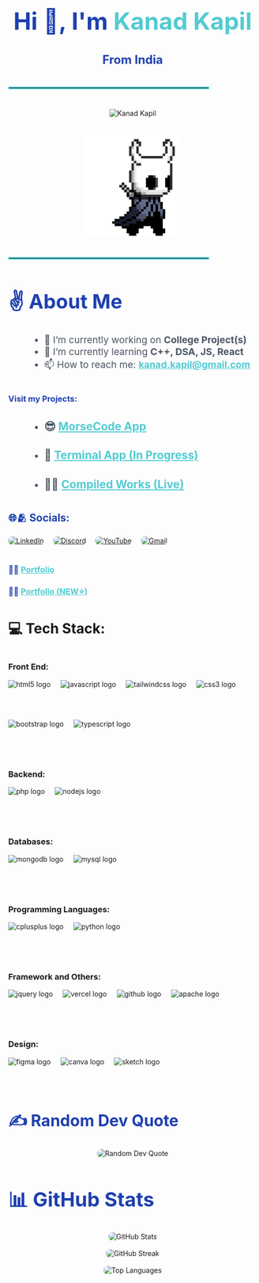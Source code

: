 <!-- Centered Header Section -->
<h1 align="center" style="margin-bottom: 30px; font-size: 3rem; color: #1e40af;">Hi 👋, I'm <span style="color: #52cbd1;">Kanad Kapil</span></h1>
<h3 align="center" style="margin-bottom: 40px; font-size: 1.5rem; color: #1e40af;">From India</h3>
<hr style="margin-bottom: 40px; border: 2px solid #52cbd1; width: 80%;">

<!-- Typing Text Banner -->
<p align="center" style="margin-bottom: 40px;">
  <img src="https://readme-typing-svg.demolab.com/?lines=Computer%20Science%20Student;Web%20Developer&font=Silkscreen&center=true&width=800&height=57&color=52cbd1&vCenter=true&pause=300&size=44" alt="Kanad Kapil" />
  <br><br><br>
  <img src="https://raw.githubusercontent.com/TanZng/TanZng/master/assets/hollor_knight3.gif" width="200" style="border-radius: 10px;">
  <br>
</p>
<hr style="margin-bottom: 40px; border: 2px solid #52cbd1; width: 80%;">

<!-- About Me Section -->
<h1 style="font-size: 2.5rem; color: #1e40af;">✌️ About Me</h1>
<ul style="margin-left: 40px; margin-bottom: 40px; font-size: 1.2rem; color: #4b5563;">
  <li>🔭 I’m currently working on <strong>College Project(s)</strong></li>
  <li>🌱 I’m currently learning <strong>C++, DSA, JS, React</strong></li>
  <li>📫 How to reach me: <strong><a href="mailto:kanad.kapil@gmail.com" style="color: #52cbd1;">kanad.kapil@gmail.com</a></strong></li>
</ul>

<h3 style="color: #1e40af;">Visit my Projects:</h3>
<ul style="margin-left: 40px; margin-bottom: 40px; font-size: 1.2rem; color: #4b5563;">
  <li><h3>😎 <a href="https://kanadkapil.github.io/MorseCode-WebApp" target="_blank" rel="noopener noreferrer" style="color: #52cbd1;">MorseCode App</a></h3></li>
  <li><h3>💾 <a href="https://kanadkapil.github.io/Portfolio_terminal" target="_blank" rel="noopener noreferrer" style="color: #52cbd1;">Terminal App (In Progress)</a></h3></li>
  <li><h3>👨‍⚕️ <a href="https://kanadkapil.github.io/Web-Works-Live" target="_blank" rel="noopener noreferrer" style="color: #52cbd1;">Compiled Works (Live)</a></h3></li>
</ul>

<!-- Socials Section -->
<h2 style="color: #1e40af;">🌐🫂 Socials:</h2>
<div align="left" style="margin-bottom: 40px;">
  <a href="https://www.linkedin.com/in/kanadkapil/" target=""><img src="https://raw.githubusercontent.com/maurodesouza/profile-readme-generator/master/src/assets/icons/social/linkedin/default.svg" width="52" height="40" alt="LinkedIn" style="margin-right: 15px; border-radius: 8px;" /></a>
  <a href="https://discord.com/users/anushtup" target=""><img src="https://raw.githubusercontent.com/maurodesouza/profile-readme-generator/master/src/assets/icons/social/discord/default.svg" width="52" height="40" alt="Discord" style="margin-right: 15px; border-radius: 8px;" /></a>
  <a href="https://www.youtube.com/@anush_tup" target=""><img src="https://raw.githubusercontent.com/maurodesouza/profile-readme-generator/master/src/assets/icons/social/youtube/default.svg" width="52" height="40" alt="YouTube" style="margin-right: 15px; border-radius: 8px;" /></a>
  <a href="mailto:kanadkapil@gmail.com" target=""><img src="https://raw.githubusercontent.com/maurodesouza/profile-readme-generator/master/src/assets/icons/social/gmail/default.svg" width="52" height="40" alt="Gmail" style="margin-right: 15px; border-radius: 8px;" /></a>
</div>

<h3 style="color: #1e40af;">👨‍⚕️ <a href="https://kanadkapil.github.io/Folio-live" style="color: #52cbd1;">Portfolio</a></h3>
<h3 style="color: #1e40af;">👨‍⚕️ <a href="https://kanadkapil.github.io/Personal-Portfolio-Live/" style="color: #52cbd1;">Portfolio (NEW⭐)</a></h3>


<h1>💻 Tech Stack:</h1>
<h1></h1> <h1></h1>

<h3>Front End:</h3>
<div align="left" style="margin-bottom: 40px; display: flex; flex-wrap: wrap; gap: 20px;">
  <img src="https://cdn.jsdelivr.net/gh/devicons/devicon/icons/html5/html5-original.svg" height="60" alt="html5 logo" />
  <img src="https://cdn.jsdelivr.net/gh/devicons/devicon/icons/javascript/javascript-original.svg" height="60" alt="javascript logo" />
  <img src="https://skillicons.dev/icons?i=tailwind" height="60" alt="tailwindcss logo" />
  <img src="https://cdn.simpleicons.org/css3/1572B6" height="60" alt="css3 logo" />
  <img src="https://cdn.simpleicons.org/bootstrap/7952B3" height="60" alt="bootstrap logo" />
  <img src="https://cdn.jsdelivr.net/gh/devicons/devicon/icons/typescript/typescript-original.svg" height="60" alt="typescript logo" />
</div>

<h3>Backend:</h3>
<div align="left" style="margin-bottom: 40px; display: flex; flex-wrap: wrap; gap: 20px;">
  <img src="https://cdn.simpleicons.org/php/777BB4" height="60" alt="php logo" />
  <img src="https://cdn.simpleicons.org/nodedotjs/339933" height="60" alt="nodejs logo" />
</div>

<h3>Databases:</h3>
<div align="left" style="margin-bottom: 40px; display: flex; flex-wrap: wrap; gap: 20px;">
  <img src="https://skillicons.dev/icons?i=mongodb" height="60" alt="mongodb logo" />
  <img src="https://cdn.simpleicons.org/mysql/4479A1" height="60" alt="mysql logo" />
</div>

<h3>Programming Languages:</h3>
<div align="left" style="margin-bottom: 40px; display: flex; flex-wrap: wrap; gap: 20px;">
  <img src="https://cdn.simpleicons.org/c++/00599C" height="60" alt="cplusplus logo" />
  <img src="https://cdn.jsdelivr.net/gh/devicons/devicon/icons/python/python-original.svg" height="60" alt="python logo" />
</div>

<h3>Framework and Others:</h3>
<div align="left" style="margin-bottom: 40px; display: flex; flex-wrap: wrap; gap: 20px;">
  <img src="https://skillicons.dev/icons?i=jquery" height="60" alt="jquery logo" />
  <img src="https://skillicons.dev/icons?i=vercel" height="60" alt="vercel logo" />
  <img src="https://skillicons.dev/icons?i=github" height="60" alt="github logo" />
  <img src="https://cdn.jsdelivr.net/gh/devicons/devicon/icons/apache/apache-original.svg" height="60" alt="apache logo" />
</div>

<h3>Design:</h3>
<div align="left" style="margin-bottom: 40px; display: flex; flex-wrap: wrap; gap: 20px;">
  <img src="https://cdn.jsdelivr.net/gh/devicons/devicon/icons/figma/figma-original.svg" height="60" alt="figma logo" />
  <img src="https://cdn.jsdelivr.net/gh/devicons/devicon/icons/canva/canva-original.svg" height="60" alt="canva logo" />
  <img src="https://skillicons.dev/icons?i=sketchup" height="60" alt="sketch logo" />
</div>


<!-- Random Dev Quote -->
<h2 style="font-size: 2rem; color: #1e40af;">✍️ Random Dev Quote</h2>
<p align="center" style="margin-bottom: 40px;">
  <img src="https://quotes-github-readme.vercel.app/api?type=vetical&theme=radical" alt="Random Dev Quote" style="border-radius: 8px;" />
</p>

<!-- GitHub Stats Section -->
<h1 style="font-size: 2.5rem; color: #1e40af;">📊 GitHub Stats</h1>
<div align="center" style="margin-bottom: 40px;">
  <img src="https://github-readme-stats.vercel.app/api?username=kanadkapil&theme=blue-green&hide_border=false&include_all_commits=false&count_private=true" alt="GitHub Stats" style="border-radius: 8px;" /><br/><br/>
  <img src="https://github-readme-streak-stats.herokuapp.com/?user=kanadkapil&theme=blue-green&hide_border=false" alt="GitHub Streak" style="border-radius: 8px;" /><br/><br/>
  <img src="https://github-readme-stats.vercel.app/api/top-langs/?username=kanadkapil&theme=blue-green&hide_border=false&include_all_commits=false&count_private=true&layout=compact" alt="Top Languages" style="border-radius: 8px;" />
</div>
